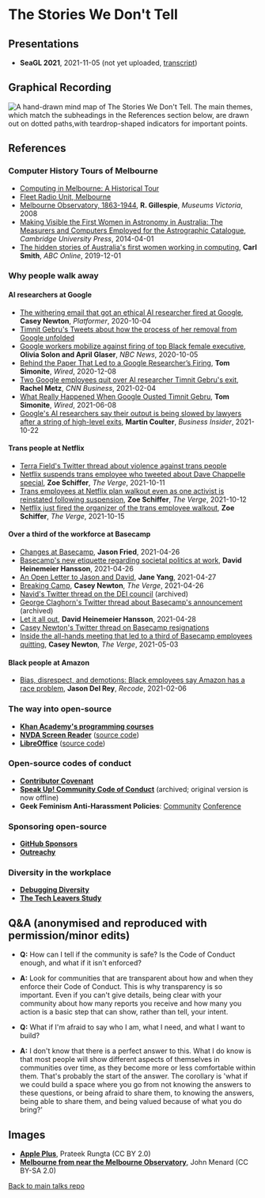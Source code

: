 # The Stories We Don't Tell

## Presentations

- **SeaGL 2021**, 2021-11-05 (not yet uploaded, [transcript](transcript.md))

## Graphical Recording

![A hand-drawn mind map of The Stories We Don't Tell.  The main themes, which match the subheadings in the References section below, are drawn out on dotted paths,with teardrop-shaped indicators for important points.](tswdt-graphic.jpg "Graphical representation of The Stories We Don't Tell")

## References

### Computer History Tours of Melbourne

* [Computing in Melbourne: A Historical Tour](https://users.monash.edu/~gfarr/tour/)
* [Fleet Radio Unit, Melbourne](https://en.wikipedia.org/wiki/Fleet_Radio_Unit,_Melbourne)
* [Melbourne Observatory, 1863-1944](https://collections.museumsvictoria.com.au/articles/1634), **R. Gillespie**, *Museums Victoria*, 2008
* [Making Visible the First Women in Astronomy in Australia: The Measurers and Computers Employed for the Astrographic Catalogue](https://www.cambridge.org/core/journals/publications-of-the-astronomical-society-of-australia/article/making-visible-the-first-women-in-astronomy-in-australia-the-measurers-and-computers-employed-for-the-astrographic-catalogue/AD35E9CECEBC784E926D7B8F35E3D4E0), *Cambridge University Press*, 2014-04-01
* [The hidden stories of Australia's first women working in computing](https://www.abc.net.au/news/science/2019-12-01/women-computing-astronomy-technology/11713282), **Carl Smith**, *ABC Online*, 2019-12-01

### Why people walk away

#### AI researchers at Google

* [The withering email that got an ethical AI researcher fired at Google](https://www.platformer.news/p/the-withering-email-that-got-an-ethical), **Casey Newton**, *Platformer*, 2020-10-04
* [Timnit Gebru's Tweets about how the process of her removal from Google unfolded](https://twitter.com/timnitGebru/status/1334341991795142667)
* [Google workers mobilize against firing of top Black female executive](https://www.nbcnews.com/tech/internet/google-workers-mobilize-against-firing-top-black-female-executive-n1250038), **Olivia Solon and April Glaser**, *NBC News*, 2020-10-05
* [Behind the Paper That Led to a Google Researcher’s Firing](https://www.wired.com/story/behind-paper-led-google-researchers-firing/), **Tom Simonite**, *Wired*, 2020-12-08
* [Two Google employees quit over AI researcher Timnit Gebru's exit](https://edition.cnn.com/2021/02/04/tech/google-employees-quit/index.html), **Rachel Metz**, *CNN Business*, 2021-02-04
* [What Really Happened When Google Ousted Timnit Gebru](https://www.wired.com/story/google-timnit-gebru-ai-what-really-happened/), **Tom Simonite**, *Wired*, 2021-06-08
* [Google's AI researchers say their output is being slowed by lawyers after a string of high-level exits](https://www.businessinsider.com/google-ethical-ai-timnit-gebru-2021-10?op=1&r=AU&IR=T), **Martin Coulter**, *Business Insider*, 2021-10-22

#### Trans people at Netflix

* [Terra Field's Twitter thread about violence against trans people](https://twitter.com/RainofTerra/status/1445914236668895236)
* [Netflix suspends trans employee who tweeted about Dave Chappelle special](https://www.theverge.com/2021/10/11/22720724/netflix-suspends-trans-employee-tweeted-dave-chappelle-the-closer), **Zoe Schiffer**, *The Verge*, 2021-10-11
* [Trans employees at Netflix plan walkout even as one activist is reinstated following suspension](https://www.theverge.com/2021/10/12/22723592/netflix-trans-employees-walkout-statements-ceo), **Zoe Schiffer**, *The Verge*, 2021-10-12
* [Netflix just fired the organizer of the trans employee walkout](https://www.theverge.com/2021/10/15/22728337/netflix-fires-organizer-trans-employee-walkout-dave-chappelle), **Zoe Schiffer**, *The Verge*, 2021-10-15

#### Over a third of the workforce at Basecamp

* [Changes at Basecamp](https://world.hey.com/jason/changes-at-basecamp-7f32afc5), **Jason Fried**, 2021-04-26
* [Basecamp's new etiquette regarding societal politics at work](https://world.hey.com/dhh/basecamp-s-new-etiquette-regarding-societal-politics-at-work-b44bef69), **David Heinemeier Hansson**, 2021-04-26
* [An Open Letter to Jason and David](https://janeyang.org/2021/04/27/an-open-letter-to-jason-and-david/), **Jane Yang**, 2021-04-27
* [Breaking Camp](https://www.theverge.com/2021/4/27/22406673/basecamp-political-speech-policy-controversy), **Casey Newton**, *The Verge*, 2021-04-26
* [Navid's Twitter thread on the DEI council](https://web.archive.org/web/20210427193613/https://twitter.com/Rahsfan/status/1387040932101386246) (archived)
* [George Claghorn's Twitter thread about Basecamp's announcement](https://web.archive.org/web/20210427141516/https://twitter.com/georgeclaghorn/status/1387041235697901571) (archived)
* [Let it all out](https://world.hey.com/dhh/let-it-all-out-78485e8e), **David Heinemeier Hansson**, 2021-04-28
* [Casey Newton's Twitter thread on Basecamp resignations](https://twitter.com/CaseyNewton/status/1388212468510380034)
* [Inside the all-hands meeting that led to a third of Basecamp employees quitting](https://www.theverge.com/2021/5/3/22418208/basecamp-all-hands-meeting-employee-resignations-buyouts-implosion), **Casey Newton**, *The Verge*, 2021-05-03

#### Black people at Amazon

* [Bias, disrespect, and demotions: Black employees say Amazon has a race problem](https://www.vox.com/recode/2021/2/26/22297554/amazon-race-black-diversity-inclusionn), **Jason Del Rey**, *Recode*, 2021-02-06

### The way into open-source

* [**Khan Academy's programming courses**](https://www.khanacademy.org/computing/computer-programming)
* [**NVDA Screen Reader**](https://www.nvaccess.org/) ([source code](https://github.com/nvaccess/nvda))
* [**LibreOffice**](https://www.libreoffice.org/) ([source code](https://www.libreoffice.org/about-us/source-code/))

### Open-source codes of conduct

* [**Contributor Covenant**](https://www.contributor-covenant.org/)
* [**Speak Up! Community Code of Conduct**](http://web.archive.org/web/20141109123859/http://speakup.io/coc.html) (archived; original version is now offline)
* **Geek Feminism Anti-Harassment Policies**: [Community](https://geekfeminism.wikia.org/wiki/Community_anti-harassment/Policy) [Conference](https://geekfeminism.wikia.org/wiki/Conference_anti-harassment/Policy)

### Sponsoring open-source

* [**GitHub Sponsors**](https://github.com/sponsors)
* [**Outreachy**](https://www.outreachy.org/)

### Diversity in the workplace

* [**Debugging Diversity**](https://debuggingdiversity.com/)
* [**The Tech Leavers Study**](https://www.kaporcenter.org/tech-leavers/)

## Q&A (anonymised and reproduced with permission/minor edits)

* **Q:** How can I tell if the community is safe?  Is the Code of Conduct enough, and what if it isn't enforced?
* **A:** Look for communities that are transparent about how and when they enforce their Code of Conduct.  This is why transparency is so important. Even if you can't give details, being clear with your community about how many reports you receive and how many you action is a basic step that can show, rather than tell, your intent.

* **Q:** What if I'm afraid to say who I am, what I need, and what I want to build?
* **A:** I don't know that there is a perfect answer to this.  What I do know is that most people will show different aspects of themselves in communities over time, as they become more or less comfortable within them.  That's probably the start of the answer.  The corollary is 'what if we could build a space where you go from not knowing the answers to these questions, or being afraid to share them, to knowing the answers, being able to share them, and being valued because of what you do bring?'

## Images

* [**Apple Plus**](https://tinyurl.com/tswdt08), Prateek Rungta (CC BY 2.0)
* [**Melbourne from near the Melbourne Observatory**](https://tinyurl.com/tswdt07), John Menard (CC BY-SA 2.0)

[Back to main talks repo](https://github.com/lisushka/talks)
